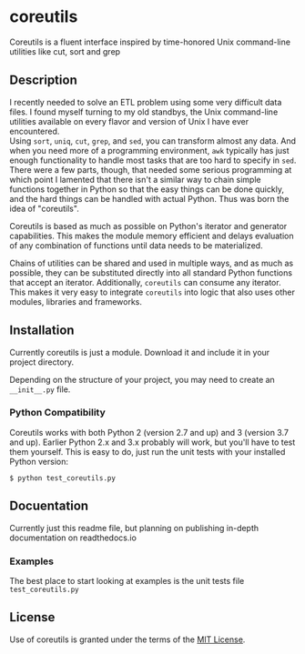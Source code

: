 # coreutils

Coreutils is a fluent interface inspired by time-honored Unix command-line utilities like cut, sort and grep

## Description

I recently needed to solve an ETL problem using some very difficult data files.  I found myself turning to my 
old standbys, the Unix command-line utilities available on every flavor and version of Unix I have ever encountered.  
Using `sort`, `uniq`, `cut`, `grep`, and `sed`, you can transform almost any data.  And when you need more of a 
programming environment, `awk` typically has just enough functionality to handle most tasks that are too hard to
specify in `sed`.  There were a few parts, though, that needed some serious programming at which point I lamented
that there isn't a similar way to chain simple functions together in Python so that the easy things can be done
quickly, and the hard things can be handled with actual Python.  Thus was born the idea of "coreutils".

Coreutils is based as much as possible on Python's iterator and generator capabilities.  This makes the module
memory efficient and delays evaluation of any combination of functions until data needs to be materialized.

Chains of utilities can be shared and used in multiple ways, and as much as possible, they can be substituted
directly into all standard Python functions that accept an iterator.  Additionally, `coreutils` can consume any
iterator.  This makes it very easy to integrate `coreutils` into logic that also uses other modules, libraries
and frameworks.

## Installation

Currently coreutils is just a module.  Download it and include it in your project directory.

Depending on the structure of your project, you may need to create an `__init__.py` file.

### Python Compatibility

Coreutils works with both Python 2 (version 2.7 and up) and 3 (version 3.7 and up).  Earlier Python 2.x and 3.x 
probably will work, but you'll have to test them yourself.  This is easy to do, just run the unit tests with your
installed Python version:

```
$ python test_coreutils.py
```

## Docuentation

Currently just this readme file, but planning on publishing in-depth documentation on readthedocs.io

### Examples

The best place to start looking at examples is the unit tests file `test_coreutils.py`

## License

Use of coreutils is granted under the terms of the [MIT License](./LICENSE).
